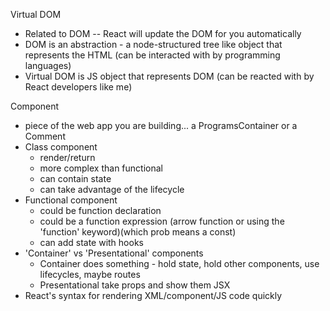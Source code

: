 Virtual DOM
 - Related to DOM -- React will update the DOM for you automatically
- DOM is an abstraction - a node-structured tree like object that represents the HTML (can be interacted with by programming languages)
 - Virtual DOM is JS object  that represents DOM (can be reacted with by React developers like me)


Component
 - piece of the web app you are building... a ProgramsContainer or a Comment
  - Class component
    - render/return
    - more complex than functional
    - can contain state
    - can take advantage of the lifecycle
  - Functional component
    - could be function declaration
    - could be a function expression (arrow function or using the 'function' keyword)(which prob means a const)
    - can add state with hooks
  - 'Container' vs 'Presentational' components
    - Container does something - hold state, hold other components, use lifecycles, maybe routes
    - Presentational take props and show them
JSX
  - React's syntax for rendering XML/component/JS code quickly
